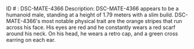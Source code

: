 ID # : DSC-MATE-4366
Description: DSC-MATE-4366 appears to be a humanoid male, standing at a height of 1.79 meters with a slim build. DSC-MATE-4366's most notable physical trait are the orange stripes that run across his face. His eyes are red and he constantly wears a red scarf around his neck. On his head, he wears a retro cap, and a green cross earring on each ear.